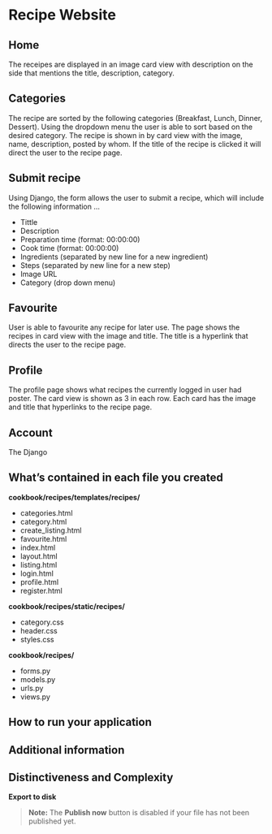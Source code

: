 ﻿# Recipe Website

## Home
The receipes are displayed in an image card view with description on the side that mentions the title, description, category. 

## Categories
The recipe are sorted by the following categories (Breakfast, Lunch, Dinner, Dessert). Using the dropdown menu the user is able to sort based on the desired category. The recipe is shown in by card view with the image, name, description, posted by whom. If the title of the recipe is clicked it will direct the user to the recipe page.   

## Submit recipe
Using Django, the form allows the user to submit a recipe, which will include the following information ...
 - Tittle 
 - Description
 - Preparation time (format: 00:00:00)
 - Cook time (format: 00:00:00)
 - Ingredients (separated by new line for a new ingredient) 
 - Steps (separated by new line for a new step) 
 - Image URL
 - Category (drop down menu)

## Favourite
User is able to favourite any recipe for later use. The page shows the recipes in card view with the image and title. The title is a hyperlink that directs the user to the recipe page. 

## Profile
The profile page shows what recipes the currently logged in user had poster. The card view is shown as 3 in each row. Each card has the image and title that hyperlinks to the recipe page. 

## Account 
The Django 
## What’s contained in each file you created
**cookbook/recipes/templates/recipes/** 
 - categories.html
 - category.html
 - create_listing.html
 - favourite.html
 - index.html
 - layout.html
 - listing.html
 - login.html
 - profile.html
 - register.html
 
**cookbook/recipes/static/recipes/** 
 - category.css
 - header.css
 - styles.css

**cookbook/recipes/**
 - forms.py
 - models.py
 - urls.py
 - views.py


## How to run your application 

## Additional information

## Distinctiveness and Complexity


**Export to disk** 

> **Note:** The **Publish now** button is disabled if your file has not been published yet.


